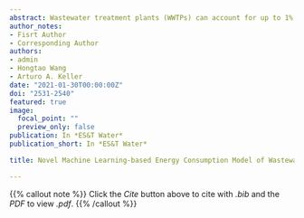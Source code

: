 ```yaml
---
abstract: Wastewater treatment plants (WWTPs) can account for up to 1% of a country's energy consumption. Meanwhile, WWTPs have high energy-saving potential. To achieve this, it is necessary to establish appropriate energy consumption models for WWTPs. Several recent models have been developed using logarithmic, exponential, or linear functions. However, the behavior of WWTPs is non-linear, and difficult to fit with simple functions particularly for non-numerical variables. Thus, traditional modeling methods cannot effectively describe the relationship between water and energy in WWTPs. Therefore, a machine learning method was adopted in this study to investigate the energy consumption in WWTPs; a novel energy consumption model with a non-numerical variable (discharge standard) for WWTPs was developed using the random forest algorithm. The model can also predict the energy consumption of WWTPs after upgrading discharge standards. We found that the unit electricity consumption of WWTPs exhibited an average increase of 17% after the effluent discharge standard was raised from Class I B to Class I A (per China’s classification). The correlation coefficient of the model was 0.702, and the Mean Squared Error was 0.0112 (kWh/m3)2, while the Mean Absolute Percentage Error was 6.86%. Thus, the developed model can provide a better understanding of energy efficiency in WWTPs.
author_notes:
- Fisrt Author
- Corresponding Author
authors:
- admin
- Hongtao Wang
- Arturo A. Keller
date: "2021-01-30T00:00:00Z"
doi: "2531-2540"
featured: true
image:
  focal_point: ""
  preview_only: false
publication: In *ES&T Water*
publication_short: In *ES&T Water*

title: Novel Machine Learning-based Energy Consumption Model of Wastewater Treatment Plants

---
```


{{% callout note %}}
Click the _Cite_ button above to cite with _.bib_ and the _PDF_ to view _.pdf_.
{{% /callout %}}


